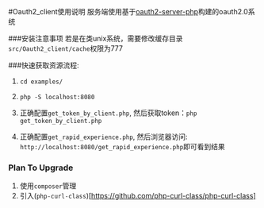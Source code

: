 #Oauth2_client使用说明
服务端使用基于[oauth2-server-php](https://github.com/bshaffer/oauth2-server-php)构建的oauth2.0系统

###安装注意事项
若是在类unix系统，需要修改缓存目录`src/Oauth2_client/cache`权限为777

###快速获取资源流程:
1. `cd examples/`

2. `php -S localhost:8080`

3. 正确配置`get_token_by_client.php`, 然后获取token：`php get_token_by_client.php`

4. 正确配置`get_rapid_experience.php`, 然后浏览器访问: `http://localhost:8080/get_rapid_experience.php`即可看到结果

### Plan To Upgrade
1. 使用`composer`管理
2. 引入(`php-curl-class`)[https://github.com/php-curl-class/php-curl-class]
